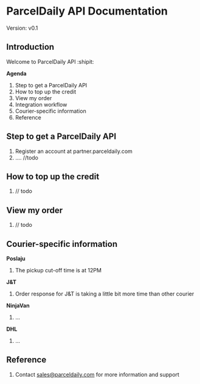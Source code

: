 # ParcelDaily API Documentation
Version: v0.1

## Introduction
Welcome to ParcelDaily API :shipit:

**Agenda**
1. Step to get a ParcelDaily API
2. How to top up the credit
3. View my order
4. Integration workflow
5. Courier-specific information
6. Reference

## Step to get a ParcelDaily API
1. Register an account at partner.parceldaily.com
2. .... //todo

## How to top up the credit
1. // todo

## View my order
1. // todo

## Courier-specific information
**Poslaju**
1. The pickup cut-off time is at 12PM

**J&T**
1. Order response for J&T is taking a little bit more time than other courier

**NinjaVan**
1. ...

**DHL**
1. ...

## Reference
1. Contact sales@parceldaily.com for more information and support
